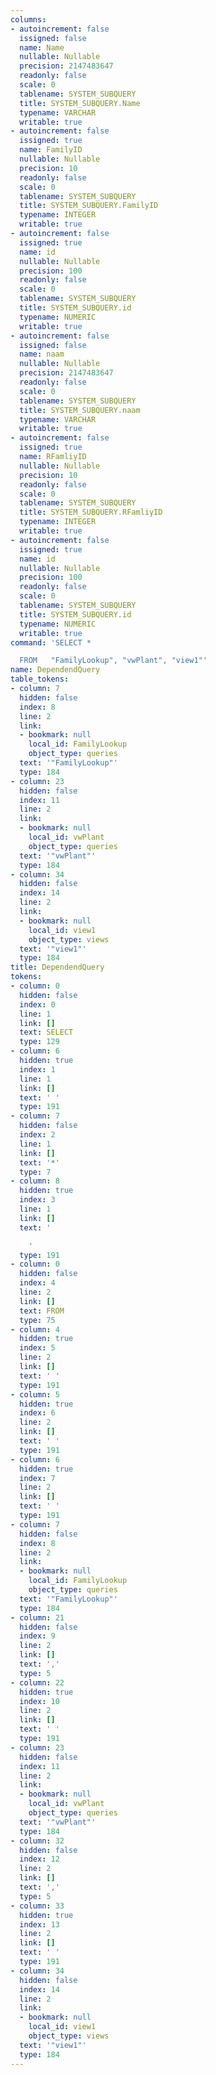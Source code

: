 ```yaml
---
columns:
- autoincrement: false
  issigned: false
  name: Name
  nullable: Nullable
  precision: 2147483647
  readonly: false
  scale: 0
  tablename: SYSTEM_SUBQUERY
  title: SYSTEM_SUBQUERY.Name
  typename: VARCHAR
  writable: true
- autoincrement: false
  issigned: true
  name: FamilyID
  nullable: Nullable
  precision: 10
  readonly: false
  scale: 0
  tablename: SYSTEM_SUBQUERY
  title: SYSTEM_SUBQUERY.FamilyID
  typename: INTEGER
  writable: true
- autoincrement: false
  issigned: true
  name: id
  nullable: Nullable
  precision: 100
  readonly: false
  scale: 0
  tablename: SYSTEM_SUBQUERY
  title: SYSTEM_SUBQUERY.id
  typename: NUMERIC
  writable: true
- autoincrement: false
  issigned: false
  name: naam
  nullable: Nullable
  precision: 2147483647
  readonly: false
  scale: 0
  tablename: SYSTEM_SUBQUERY
  title: SYSTEM_SUBQUERY.naam
  typename: VARCHAR
  writable: true
- autoincrement: false
  issigned: true
  name: RFamliyID
  nullable: Nullable
  precision: 10
  readonly: false
  scale: 0
  tablename: SYSTEM_SUBQUERY
  title: SYSTEM_SUBQUERY.RFamliyID
  typename: INTEGER
  writable: true
- autoincrement: false
  issigned: true
  name: id
  nullable: Nullable
  precision: 100
  readonly: false
  scale: 0
  tablename: SYSTEM_SUBQUERY
  title: SYSTEM_SUBQUERY.id
  typename: NUMERIC
  writable: true
command: 'SELECT *

  FROM   "FamilyLookup", "vwPlant", "view1"'
name: DependendQuery
table_tokens:
- column: 7
  hidden: false
  index: 8
  line: 2
  link:
  - bookmark: null
    local_id: FamilyLookup
    object_type: queries
  text: '"FamilyLookup"'
  type: 184
- column: 23
  hidden: false
  index: 11
  line: 2
  link:
  - bookmark: null
    local_id: vwPlant
    object_type: queries
  text: '"vwPlant"'
  type: 184
- column: 34
  hidden: false
  index: 14
  line: 2
  link:
  - bookmark: null
    local_id: view1
    object_type: views
  text: '"view1"'
  type: 184
title: DependendQuery
tokens:
- column: 0
  hidden: false
  index: 0
  line: 1
  link: []
  text: SELECT
  type: 129
- column: 6
  hidden: true
  index: 1
  line: 1
  link: []
  text: ' '
  type: 191
- column: 7
  hidden: false
  index: 2
  line: 1
  link: []
  text: '*'
  type: 7
- column: 8
  hidden: true
  index: 3
  line: 1
  link: []
  text: '

    '
  type: 191
- column: 0
  hidden: false
  index: 4
  line: 2
  link: []
  text: FROM
  type: 75
- column: 4
  hidden: true
  index: 5
  line: 2
  link: []
  text: ' '
  type: 191
- column: 5
  hidden: true
  index: 6
  line: 2
  link: []
  text: ' '
  type: 191
- column: 6
  hidden: true
  index: 7
  line: 2
  link: []
  text: ' '
  type: 191
- column: 7
  hidden: false
  index: 8
  line: 2
  link:
  - bookmark: null
    local_id: FamilyLookup
    object_type: queries
  text: '"FamilyLookup"'
  type: 184
- column: 21
  hidden: false
  index: 9
  line: 2
  link: []
  text: ','
  type: 5
- column: 22
  hidden: true
  index: 10
  line: 2
  link: []
  text: ' '
  type: 191
- column: 23
  hidden: false
  index: 11
  line: 2
  link:
  - bookmark: null
    local_id: vwPlant
    object_type: queries
  text: '"vwPlant"'
  type: 184
- column: 32
  hidden: false
  index: 12
  line: 2
  link: []
  text: ','
  type: 5
- column: 33
  hidden: true
  index: 13
  line: 2
  link: []
  text: ' '
  type: 191
- column: 34
  hidden: false
  index: 14
  line: 2
  link:
  - bookmark: null
    local_id: view1
    object_type: views
  text: '"view1"'
  type: 184
---
```

